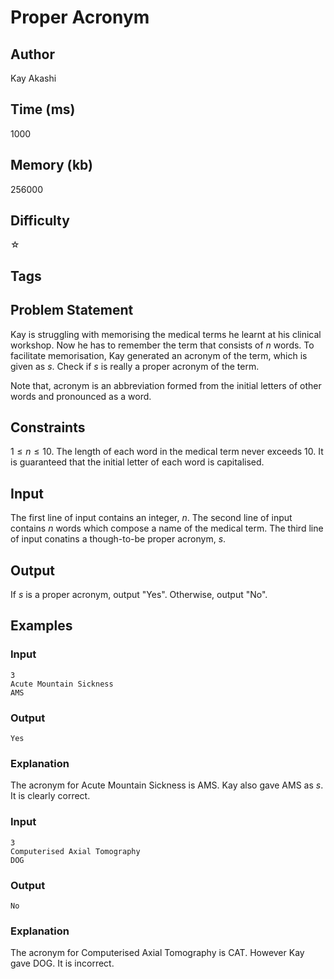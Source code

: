# Proper Acronym

## Author

Kay Akashi

## Time (ms)

1000

## Memory (kb)

256000

## Difficulty

☆

## Tags

## Problem Statement 

Kay is struggling with memorising the medical terms he learnt at his clinical workshop. Now he has to remember the term that consists of $n$ words. To facilitate memorisation, Kay generated an acronym of the term, which is given as $s$. Check if $s$ is really a proper acronym of the term.

Note that, acronym is an abbreviation formed from the initial letters of other words and pronounced as a word. 

## Constraints

$1 \leq n \leq 10$. The length of each word in the medical term never exceeds $10$. 
It is guaranteed that the initial letter of each word is capitalised.

## Input

The first line of input contains an integer, $n$.
The second line of input contains $n$ words which compose a name of the medical term.
The third line of input conatins a though-to-be proper acronym, $s$.

## Output

If $s$ is a proper acronym, output "Yes". Otherwise, output "No".

## Examples

### Input

```
3
Acute Mountain Sickness
AMS
```

### Output

```
Yes
```

### Explanation

The acronym for Acute Mountain Sickness is AMS. Kay also gave AMS as $s$. It is clearly correct.

### Input

```
3
Computerised Axial Tomography
DOG
```

### Output
```
No
```

### Explanation

The acronym for Computerised Axial Tomography is CAT. However Kay gave DOG. It is incorrect.